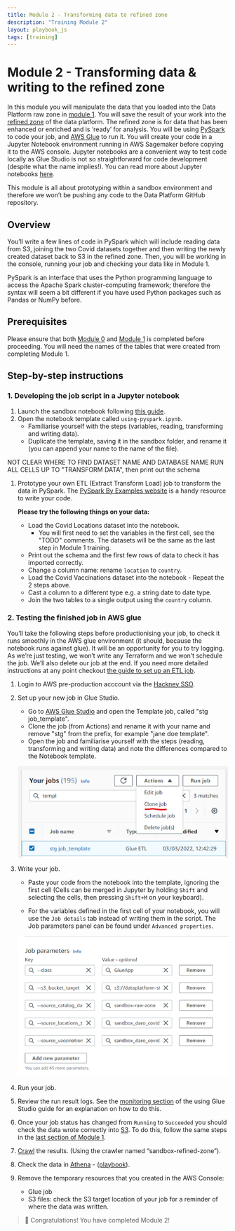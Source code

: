 ```yaml
---
title: Module 2 - Transforming data to refined zone
description: "Training Module 2"
layout: playbook_js
tags: [training]
---
```


# Module 2 - Transforming data & writing to the refined zone


In this module you will manipulate the data that you loaded into the Data Platform raw zone in [module 1][module_1].
You will save the result of your work into the [refined zone][refined_zone] of the data platform.
The refined zone is for data that has been enhanced or enriched and is ‘ready’ for analysis. 
You will be using [PySpark][about_pyspark] to code your job, and [AWS Glue][about_glue] to run it. You will create your code in a Jupyter Notebook environment running in AWS Sagemaker before copying it to the AWS console.
Jupyter notebooks are a convenient way to test code locally as Glue Studio is not so straightforward for code development (despite what the name implies!). You can read more about Jupyter notebooks [here][about_jupyter].

This module is all about prototyping within a sandbox environment and therefore we won’t be pushing any code to the Data Platform GitHub repository.

## Overview

You’ll write a few lines of code in PySpark which will include reading data from S3, joining the two Covid datasets together and then writing the newly created dataset back to S3 in the refined zone. Then, you will be working in the console, running your job and checking your data like in Module 1. 

PySpark is an interface that uses the Python programming language to access the Apache Spark cluster-computing framework; therefore the syntax will seem a bit different if you have used Python packages such as Pandas or NumPy before.


## Prerequisites

Please ensure that both [Module 0][module_0] and [Module 1][module_1] is completed before proceeding.
You will need the names of the tables that were created from completing Module 1.

## Step-by-step instructions

### 1. Developing the job script in a Jupyter notebook

1. Launch the sandbox notebook following [this guide][sagemaker_article].
1. Open the notebook template called `using-pyspark.ipynb`.
    * Familiarise yourself with the steps (variables, reading, transforming and writing data).
    * Duplicate the template, saving it in the sandbox folder, and rename it (you can append your name to the name of the file).

NOT CLEAR WHERE TO FIND DATASET NAME AND DATABASE NAME
RUN ALL CELLS UP TO "TRANSFORM DATA", then print out the schema 

1. Prototype your own ETL (Extract Transform Load) job to transform the data in PySpark. 
   The [PySpark By Examples website][pyspark_by_example] is a handy resource to write your code. 
   
   **Please try the following things on your data:** 
    * Load the Covid Locations dataset into the notebook.
         * You will first need to set the variables in the first cell, see the "TODO" comments.
         The datasets will be the same as the last step in Module 1 training.
    * Print out the schema and the first few rows of data to check it has imported correctly.
    * Change a column name: rename `location` to `country`.
    * Load the Covid Vaccinations dataset into the notebook - Repeat the 2 steps above. 
    * Cast a column to a different type e.g. a string date to date type.
    * Join the two tables to a single output using the `country` column.

### 2. Testing the finished job in AWS glue

You’ll take the following steps before productionising your job, to check it runs smoothly in the AWS glue environment (it should, because the notebook runs against glue).
It will be an opportunity for you to try logging.
As we’re just testing, we won’t write any Terraform and we won’t schedule the job. 
We’ll also delete our job at the end.
If you need more detailed instructions at any point checkout [the guide to set up an ETL job][setting_up_etl_job].

1. Login to AWS pre-production acccount via the [Hackney SSO][hackney_sso].
1. Set up your new job in Glue Studio.
    * Go to [AWS Glue Studio][aws_glue_studio] and open the Template job, called "stg job_template".
    * Clone the job (from Actions) and rename it with your name and remove "stg" from the prefix, for example "jane doe template".
    * Open the job and familiarise yourself with the steps (reading, transforming and writing data) and note the differences compared to the Notebook template.

    ![Cloning a glue job](./images/cloning_jobs.png)
1. Write your job.

    * Paste your code from the notebook into the template, ignoring the first cell (Cells can be merged in Jupyter by holding `Shift` and selecting the cells, then pressing `Shift+M` on your keyboard).

    * For the variables defined in the first cell of your notebook, you will use the `Job details` tab instead of writing them in the script.
    The Job parameters panel can be found under `Advanced properties`.

    ![job parameters](./images/job_parameters.png)
1. Run your job.
1. Review the run result logs.
See the [monitoring section][monitoring_jobs] of the using Glue Studio guide for an explanation on how to do this.
1. Once your job status has changed from `Running` to `Succeeded` you should check the data wrote correctly into [S3][s3].
To do this, follow the same steps in the [last section of Module 1][module_1_step_6].
1. [Crawl][glue_crawlers] the results. (Using the crawler named “sandbox-refined-zone”).
1. Check the data in [Athena][athena_query_editor] - ([playbook][querying_with_athena]).
1. Remove the temporary resources that you created in the AWS Console:
   - Glue job
   - S3 files: check the S3 target location of your job for a reminder of where the data was written.

>:tada: Congratulations! You have completed Module 2!



[module_0]: ./module-0.md
[module_1]: ./module-1.md
[module_1_step_6]: ./module-1.md#6-crawling-the-ingested-data-to-make-it-available-in-the-glue-catalogue
[about_pyspark]: https://spark.apache.org/docs/latest/api/python/
[about_glue]: https://aws.amazon.com/glue/?whats-new-cards.sort-by=item.additionalFields.postDateTime&whats-new-cards.sort-order=desc
[about_jupyter]: https://jupyter.org/
[pyspark_by_example]: https://sparkbyexamples.com/pyspark-tutorial/
[aws_glue_studio]: https://eu-west-2.console.aws.amazon.com/gluestudio/home?region=eu-west-2#/jobs
[querying_with_athena]: ../playbook/querying-and-analysing-data/querying-data-using-sql.md
[sagemaker_article]: ../playbook/transforming-data/using-aws-glue/006-using-sagemaker.md 
[setting_up_etl_job]: ../playbook/transforming-data/using-aws-glue/001-using-glue-studio.md
[monitoring_jobs]: ../playbook/transforming-data/using-aws-glue/001-using-glue-studio.md#monitoring-a-glue-job-run
[hackney_sso]: https://hackney.awsapps.com/start#/
[s3]: https://s3.console.aws.amazon.com/s3/home?region=eu-west-2
[athena_query_editor]: https://eu-west-2.console.aws.amazon.com/athena/home?region=eu-west-2#/query-editor/
[glue_crawlers]: https://eu-west-2.console.aws.amazon.com/glue/home?region=eu-west-2#catalog:tab=crawlers
[refined_zone]: ../glossary.md#refined-zone
